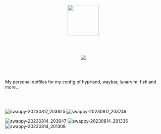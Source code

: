 <br></br>

<div align="center">
 <img height="100px" src="https://github.com/ProgrammingFire/dotfiles/assets/77576329/38546477-aa79-4f42-a7b4-34dddc04f833" />
  
<br></br>
  
  <img src="https://github.com/ProgrammingFire/dotfiles/assets/77576329/87878875-3399-414f-a7e6-b008cb04816e" />

</div>

<br></br>

My personal dotfiles for my config of hyprland, waybar, lunarvim, fish and more..

<br></br>

![swappy-20230817_203825](https://github.com/ProgrammingFire/dotfiles/assets/77576329/b3f9ea74-4b05-4449-a2a2-33cbd2050f18)
![swappy-20230817_203749](https://github.com/ProgrammingFire/dotfiles/assets/77576329/4cdabb7d-8fe7-4096-b12e-fe8e84b690bb)

![swappy-20230814_203647](https://github.com/ProgrammingFire/dotfiles/assets/77576329/1ae5e888-0a6d-4973-99e7-b790c4806564)
![swappy-20230814_201335](https://github.com/ProgrammingFire/dotfiles/assets/77576329/0c36e3bf-8f6c-4404-b4ef-1075747aeae0)
![swappy-20230814_201308](https://github.com/ProgrammingFire/dotfiles/assets/77576329/4518891f-c1af-4de8-b25a-1bb4097e9de0)
